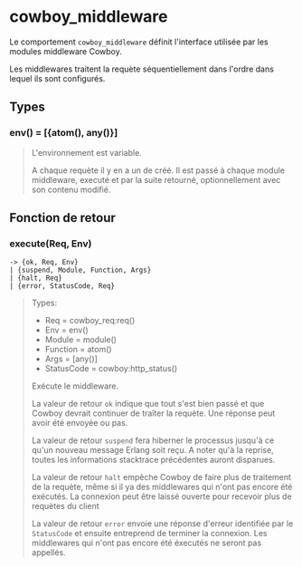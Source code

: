 cowboy_middleware
=================

Le comportement `cowboy_middleware` définit l'interface utilisée par
les modules middleware Cowboy.

Les middlewares traitent la requète séquentiellement dans l'ordre 
dans lequel ils sont configurés.

Types
-----

### env() = [{atom(), any()}]

> L'environnement est variable.
>
> A chaque requète il y en a un de créé. Il est passé à chaque 
> module middleware, executé et par la suite retourné, optionnellement 
> avec son contenu modifié.

Fonction de retour
---------

### execute(Req, Env)
	-> {ok, Req, Env}
	| {suspend, Module, Function, Args}
	| {halt, Req}
	| {error, StatusCode, Req}

> Types:
>  *  Req = cowboy_req:req()
>  *  Env = env()
>  *  Module = module()
>  *  Function = atom()
>  *  Args = [any()]
>  *  StatusCode = cowboy:http_status()
>
> Exécute le middleware.
>
> La valeur de retour `ok` indique que tout s'est bien passé et que 
> Cowboy devrait continuer de traîter la requète. Une réponse peut 
> avoir été envoyée ou pas.
>
> La valeur de retour `suspend` fera hiberner le processus jusqu'à ce qu'un 
> nouveau message Erlang soit reçu. A noter qu'à la reprise, toutes les 
> informations stacktrace précédentes auront disparues.
>
> La valeur de retour `halt` empêche  Cowboy de faire plus de 
> traitement de la requète, même si il ya des middlewares qui n'ont 
> pas encore été exécutés. La connexion peut être laissé ouverte 
> pour recevoir plus de requètes du client
>
> La valeur de retour `error` envoie une réponse d'erreur identifiée 
> par le `StatusCode` et ensuite entreprend de terminer la connexion. 
> Les middlewares qui n'ont pas encore été éxecutés ne seront pas appellés.
